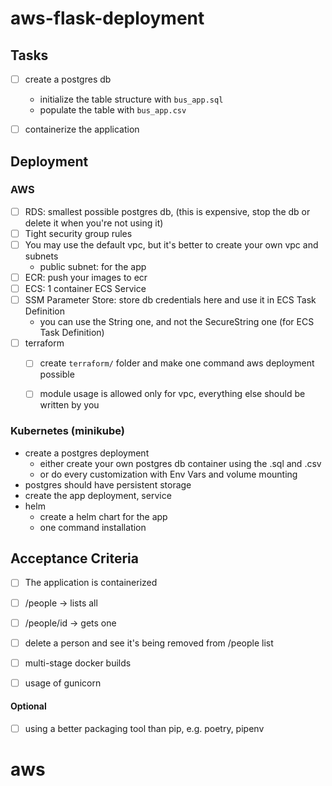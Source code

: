 # aws-flask-deployment

## Tasks
- [ ] create a postgres db
    - initialize the table structure with `bus_app.sql`
    - populate the table with `bus_app.csv`
- [ ] containerize the application


## Deployment

### AWS 
- [ ] RDS: smallest possible postgres db, (this is expensive, stop the db or delete it when you're not using it)
- [ ] Tight security group rules
- [ ] You may use the default vpc, but it's better to create your own vpc and subnets
    - public subnet: for the app
- [ ] ECR: push your images to ecr
- [ ] ECS: 1 container ECS Service
- [ ] SSM Parameter Store: store db credentials here and use it in ECS Task Definition
    - you can use the String one, and not the SecureString one (for ECS Task Definition)
- [ ] terraform
    - [ ] create `terraform/` folder and make one command aws deployment possible
    - [ ] module usage is allowed only for vpc, everything else should be written by you



### Kubernetes (minikube) 
- create a postgres deployment    
    - either create your own postgres db container using the .sql and .csv
    - or do every customization with Env Vars and volume mounting
- postgres should have persistent storage
- create the app deployment, service
- helm
    - create a helm chart for the app
    - one command installation

## Acceptance Criteria

- [ ] The application is containerized
- [ ] /people -> lists all 
- [ ] /people/id -> gets one 
- [ ] delete a person and see it's being removed from /people list 
- [ ] multi-stage docker builds
- [ ] usage of gunicorn



#### Optional
- [ ] using a better packaging tool than pip, e.g. poetry, pipenv
# aws
